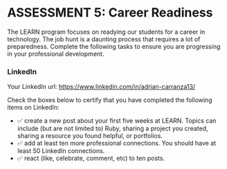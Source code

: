 # ASSESSMENT 5: Career Readiness

The LEARN program focuses on readying our students for a career in technology. The job hunt is a daunting process that requires a lot of preparedness. Complete the following tasks to ensure you are progressing in your professional development.

### LinkedIn

Your LinkedIn url: https://www.linkedin.com/in/adrian-carranza13/

Check the boxes below to certify that you have completed the following items on LinkedIn:

- ✅ create a new post about your first five weeks at LEARN. Topics can include (but are not limited to) Ruby, sharing a project you created, sharing a resource you found helpful, or portfolios.
- ✅ add at least ten more professional connections. You should have at least 50 LinkedIn connections.
- ✅ react (like, celebrate, comment, etc) to ten posts.
